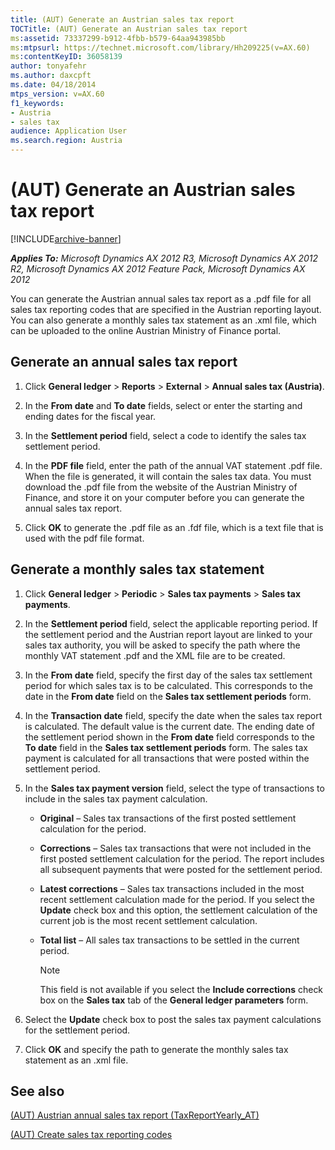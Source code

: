 ```yaml
---
title: (AUT) Generate an Austrian sales tax report
TOCTitle: (AUT) Generate an Austrian sales tax report
ms:assetid: 73337299-b912-4fbb-b579-64aa943985bb
ms:mtpsurl: https://technet.microsoft.com/library/Hh209225(v=AX.60)
ms:contentKeyID: 36058139
author: tonyafehr
ms.author: daxcpft
ms.date: 04/18/2014
mtps_version: v=AX.60
f1_keywords:
- Austria
- sales tax
audience: Application User
ms.search.region: Austria
---
```


# (AUT) Generate an Austrian sales tax report 


[!INCLUDE[archive-banner](includes/archive-banner.md)]


_**Applies To:** Microsoft Dynamics AX 2012 R3, Microsoft Dynamics AX 2012 R2, Microsoft Dynamics AX 2012 Feature Pack, Microsoft Dynamics AX 2012_

You can generate the Austrian annual sales tax report as a .pdf file for all sales tax reporting codes that are specified in the Austrian reporting layout. You can also generate a monthly sales tax statement as an .xml file, which can be uploaded to the online Austrian Ministry of Finance portal.

## Generate an annual sales tax report

1.  Click **General ledger** \> **Reports** \> **External** \> **Annual sales tax (Austria)**.

2.  In the **From date** and **To date** fields, select or enter the starting and ending dates for the fiscal year.

3.  In the **Settlement period** field, select a code to identify the sales tax settlement period.

4.  In the **PDF file** field, enter the path of the annual VAT statement .pdf file. When the file is generated, it will contain the sales tax data. You must download the .pdf file from the website of the Austrian Ministry of Finance, and store it on your computer before you can generate the annual sales tax report.

5.  Click **OK** to generate the .pdf file as an .fdf file, which is a text file that is used with the pdf file format.

## Generate a monthly sales tax statement

1.  Click **General ledger** \> **Periodic** \> **Sales tax payments** \> **Sales tax payments**.

2.  In the **Settlement period** field, select the applicable reporting period. If the settlement period and the Austrian report layout are linked to your sales tax authority, you will be asked to specify the path where the monthly VAT statement .pdf and the XML file are to be created.

3.  In the **From date** field, specify the first day of the sales tax settlement period for which sales tax is to be calculated. This corresponds to the date in the **From date** field on the **Sales tax settlement periods** form.

4.  In the **Transaction date** field, specify the date when the sales tax report is calculated. The default value is the current date. The ending date of the settlement period shown in the **From date** field corresponds to the **To date** field in the **Sales tax settlement periods** form. The sales tax payment is calculated for all transactions that were posted within the settlement period.

5.  In the **Sales tax payment version** field, select the type of transactions to include in the sales tax payment calculation.
    
      - **Original** – Sales tax transactions of the first posted settlement calculation for the period.
    
      - **Corrections** – Sales tax transactions that were not included in the first posted settlement calculation for the period. The report includes all subsequent payments that were posted for the settlement period.
    
      - **Latest corrections** – Sales tax transactions included in the most recent settlement calculation made for the period. If you select the **Update** check box and this option, the settlement calculation of the current job is the most recent settlement calculation.
    
      - **Total list** – All sales tax transactions to be settled in the current period.
        

        > [!NOTE]
        > <P>This field is not available if you select the <STRONG>Include corrections</STRONG> check box on the <STRONG>Sales tax</STRONG> tab of the <STRONG>General ledger parameters</STRONG> form.</P>



6.  Select the **Update** check box to post the sales tax payment calculations for the settlement period.

7.  Click **OK** and specify the path to generate the monthly sales tax statement as an .xml file.

## See also

[(AUT) Austrian annual sales tax report (TaxReportYearly\_AT)](aut-austrian-annual-sales-tax-report-taxreportyearly-at.md)

[(AUT) Create sales tax reporting codes](aut-create-sales-tax-reporting-codes.md)

  


